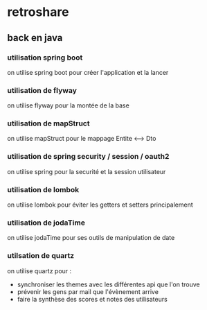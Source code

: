 # retroshare

## back en java 

### utilisation spring boot

on utilise spring boot pour créer l'application et la lancer

### utilisation de flyway

on utilise flyway pour la montée de la base

### utilisation de mapStruct

on utilise mapStruct pour le mappage Entite <--> Dto

### utilisation de spring security / session / oauth2

on utilise spring pour la securité et la session utilisateur

### utilisation de lombok

on utilise lombok pour éviter les getters et setters principalement

### utilisation de jodaTime

on utilise jodaTime pour ses outils de manipulation de date

### utilsation de quartz

on utilise quartz pour :
- synchroniser les themes avec les différentes api que l'on trouve
- prévenir les gens par mail que l'évènement arrive
- faire la synthèse des scores et notes des utilisateurs